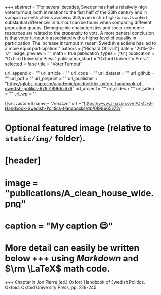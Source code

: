 +++
abstract = "For several decades, Sweden has had a relatively high voter turnout, both in relation to the first half of the 20th century and in comparison with other countries. Still, even in this high-turnout context substantial differences in turnout can be found when comparing different population groups. Demographic characteristics and socio-economic resources are related to the propensity to vote. A more general conclusion is that voter turnout is associated with a higher level of equality in participation. The increase in turnout in recent Swedish elections has led to a more equal participation."
authors = ["Richard Öhrvall"]
date = "2015-12-17"
image_preview = ""
math = true
publication_types = ["6"]
publication = "Oxford University Press"
publication_short = "Oxford University Press"
selected = false
title = "Voter Turnout"

url_appendix = ""
url_article = ""
url_code = ""
url_dataset = ""
url_github = ""
url_pdf = ""
url_preprint = ""
url_publisher = "https://global.oup.com/academic/product/the-oxford-handbook-of-swedish-politics-9780199665679"
url_project = ""
url_slides = ""
url_video = ""
url_wp = ""

[[url_custom]]
name = "Amazon"
url = "https://www.amazon.com/Oxford-Handbook-Swedish-Politics-Handbooks/dp/0199665672/"

# Optional featured image (relative to `static/img/` folder).
# [header]
# image = "publications/A_clean_house_wide.png"
# caption = "My caption :smile:"


# More detail can easily be written below +++ using *Markdown* and $\rm \LaTeX$ math code.
+++
Chapter in Jon Pierre (ed.) Oxford Handbook of Swedish Politics. Oxford: Oxford University Press, pp. 229-245.


